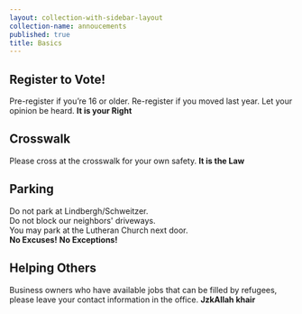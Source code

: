 ```yaml
---
layout: collection-with-sidebar-layout
collection-name: annoucements
published: true
title: Basics
---
```

## Register to Vote! 
Pre-register if you’re 16 or older. Re-register if you moved last year. Let your opinion be heard. **It is your Right**

## Crosswalk
Please cross at the crosswalk for your own safety. **It is the Law**

## Parking
Do not park at Lindbergh/Schweitzer.  
Do not block our neighbors' driveways.  
You may park at the Lutheran Church next door.  
**No Excuses!**   **No Exceptions!**

## Helping Others
Business owners who have available jobs that can be filled by refugees, please leave your contact information in the office. **JzkAllah khair**
